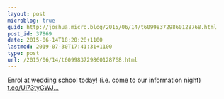 ```yaml
---
layout: post
microblog: true
guid: http://joshua.micro.blog/2015/06/14/t609983729860128768.html
post_id: 37869
date: 2015-06-14T18:20:28+1100
lastmod: 2019-07-30T17:41:31+1100
type: post
url: /2015/06/14/t609983729860128768.html
---
```

Enrol at wedding school today! (i.e. come to our information night) [t.co/Ui73tyGWJ...](http://t.co/Ui73tyGWJd)
